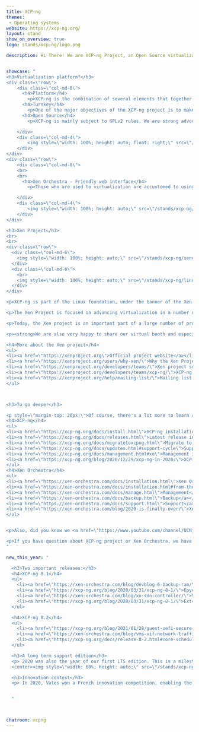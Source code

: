 ```yaml
---
title: XCP-ng
themes:
 - Operating systems
website: https://xcp-ng.org/
layout: stand
show_on_overview: true
logo: stands/xcp-ng/logo.png

description: Hi There! We are XCP-ng Project, an Open Source virtualization platform based on Xen and hosted in the Linux Foundation since 2020. In other words, XCP-ng is a specialized Linux distro, with everything you need to run your virtual machines on it, without complicated installation and configuration.


showcase: "
<h3>Virtualization platform?</h3>
<div class=\"row\">
    <div class=\"col-md-8\">
      <h4>Platform</h4>
        <p>XCP-ng is the combination of several elements that together provide a cohesive virtualization solution.To summarize, XCP-ng is equal to the <strong>Compute + Storage + Network + API</strong> and is complemented by <strong>Xen Orchestra</strong>, a web management interface.</p>
      <h4>Turnkey</h4>
        <p>One of the major objectives of the XCP-ng project is to make virtualization tools accessible to all. For this reason, XCP-ng is <strong>easy to download and install</strong>, is <strong>compatible with as many servers as possible</strong> and has a <strong>user-friendly web interface</strong>.</p>
      <h4>Open Source</h4>
        <p>XCP-ng is mainly subject to GPLv2 rules. We are strong advocates of Open Source models and we have gathered a large and active community around our project, but we have also made available <strong>complete documentation</strong> and our development processes.</p>

    </div>
    <div class=\"col-md-4\">
        <img style=\"width: 100%; height: auto; float: right;\" src=\"/stands/xcp-ng/virtualization.png\">
    </div>
</div>
<div class=\"row\">
    <div class=\"col-md-8\">
    <br>
    <br>
      <h4>Xen Orchestra - Friendly web interface</h4>
        <p>Those who are used to virtualization are accustomed to using management interfaces to make their lives easier. XCP-ng is no exception to the rule and features Xen Orchestra. A web-based management interface, completely agentless, including a large number of features ranging from simple administration to resource delegation and incremental backup.</p>

    </div>
    <div class=\"col-md-4\">
        <img style=\"width: 100%; height: auto;\" src=\"/stands/xcp-ng/xoa.png\">
    </div>
</div>

<h3>Xen Project</h3>
<br>
<br>
<div class=\"row\">
  <div class=\"col-md-6\">
    <img style=\"width: 100%; height: auto;\" src=\"/stands/xcp-ng/xencore.svg\">
  </div>
  <div class=\"col-md-6\">
    <br>
    <img style=\"width: 100%; height: auto;\" src=\"/stands/xcp-ng/linuxfoundationlogo.png\">
  </div>
</div>

<p>XCP-ng is part of the Linux foundation, under the banner of the Xen project. Xen is the kernel used by XCP-ng and the first essential brick for the proper functioning of our platform. It is therefore important that our teams collaborate and contribute to the Xen project as often as possible.</p>

<p>The Xen Project is focused on advancing virtualization in a number of different commercial and open source applications, including server virtualization, Infrastructure as a Services (IaaS), desktop virtualization, security applications, embedded and hardware appliances, and automotive/aviation.</p>

<p>Today, the Xen project is an important part of a large number of projects ranging from gigantic datacenter infrastructures to the most modern embedded solutions.</p>

<p><strong>We are also very happy to share our virtual booth and especially our chatroom, with the members of the Xen project, during the whole FOSDEM.</strong></p>

<h4>More about the Xen project</h4>
<ul>
<li><a href=\"https://xenproject.org\">Official project website</a></li>
<li><a href=\"https://xenproject.org/users/why-xen/\">Why the Xen Project?</a></li>
<li><a href=\"https://xenproject.org/developers/teams/\">Xen project sub projects</a></li>
<li><a href=\"https://xenproject.org/developers/teams/xcp-ng/\">XCP-ng at Xen Project</a></li>
<li><a href=\"https://xenproject.org/help/mailing-list/\">Mailing list of Xen</a></li>
</ul>



<h3>To go deeper</h3>

<p style=\"margin-top: 20px;\">Of course, there's a lot more to learn about XCP-ng, and we've collected some links for you to our website and blog:</p>
<h4>XCP-ng</h4>
<ul>
<li><a href=\"https://xcp-ng.org/docs/install.html\">XCP-ng installation guide</a></li>
<li><a href=\"https://xcp-ng.org/docs/releases.html\">Latest release information</a></li>
<li><a href=\"https://xcp-ng.org/docs/migratetoxcpng.html\">Migrate to XCP-ng</a></li>
<li><a href=\"https://xcp-ng.org/docs/updates.html#support-cycle\">Support cycle</a></li>
<li><a href=\"https://xcp-ng.org/docs/management.html#xe\">Management interface</a></li>
<li><a href=\"https://xcp-ng.org/blog/2020/12/29/xcp-ng-in-2020/\">XCP-ng in 2020</a></li>
</ul>
<h4>Xen Orchestra</h4>
<ul>
<li><a href=\"https://xen-orchestra.com/docs/installation.html\">Xen Orchestra installation</a></li>
<li><a href=\"https://xen-orchestra.com/docs/installation.html#from-the-sources\">Sources installation</a></li>
<li><a href=\"https://xen-orchestra.com/docs/manage.html\">Management</a></li>
<li><a href=\"https://xen-orchestra.com/docs/backup.html\">Backup</a></li>
<li><a href=\"https://xen-orchestra.com/docs/support.html\">Support</a></li>
<li><a href=\"https://xen-orchestra.com/blog/2020-is-finally-over/\">Xen Orchestra in 2020</a></li>
</ul>


<p>Also, did you know we <a href=\"https://www.youtube.com/channel/UCNjvBiVTxBt-madrH2Kt7iA\">have a Youtube Channel?</a></p>

<p>If you have question about XCP-ng project or Xen Orchestra, we have a chatroom you can join!.</p>
"

new_this_year: "

  <h3>Two important releases:</h3>
  <h4>XCP-ng 8.1</h4>
  <ul>
    <li><a href=\"https://xen-orchestra.com/blog/devblog-6-backup-ram/\">RAM backup</a></li>
    <li><a href=\"https://xcp-ng.org/blog/2020/03/31/xcp-ng-8-1/\">Epyc CPU support</a></li>
    <li><a href=\"https://xen-orchestra.com/blog/xo-sdn-controller/\">SDN Controller: private tunnel</a></li>
    <li><a href=\"https://xcp-ng.org/blog/2020/03/31/xcp-ng-8-1/\">Ext4 filesystem</a></li>
  </ul>

  <h4>XCP-ng 8.2</h4>
  <ul>
    <li><a href=\"https://xcp-ng.org/blog/2021/01/28/guest-uefi-secure-boot/\">UEFI reimplementation</a></li>
    <li><a href=\"https://xen-orchestra.com/blog/vms-vif-network-traffic-control/\">Openflow controller access</a></li>
    <li><a href=\"https://xcp-ng.org/docs/release-8-2.html#core-scheduling-experimental\">Core scheduling</a></li>
  </ul>

  <h3>A long term support edition</h3>
  <p> 2020 was also the year of our first LTS edition. This is a milestone in the life of our project which means that XCP-ng 8.2 will be supported for the next 5 years (until 2025-06-25).<p>
  <center><img style=\"width: 60%; height: auto;\" src=\"/stands/xcp-ng/lts.png\"></center>

  <h3>Innovation contest</h3>
  <p> In 2020, Vates won a French innovation competition, enabling the XCP-ng project to receive <strong>€1.2 million in funding</strong> from the French government. This funding is intended in particular to improve the cybersecurity of the XCP-ng project components, without compromising the performance and accessibility of the platform in order to provide a European solution for open and sovereign virtualization.</p>


  "



chatroom: xcpng
---
```

